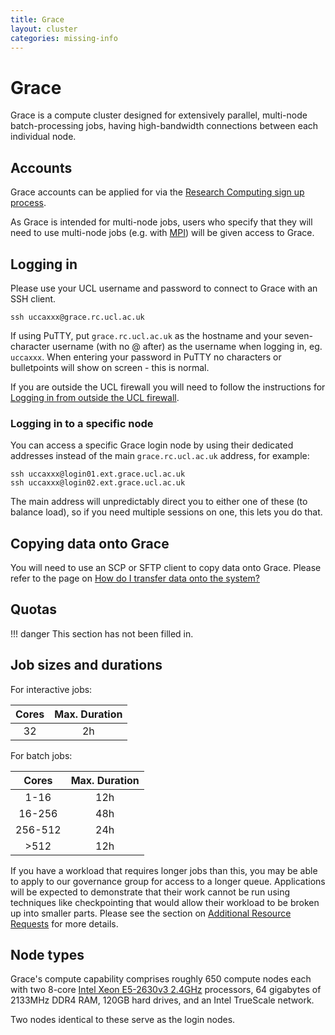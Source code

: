 ```yaml
---
title: Grace
layout: cluster
categories: missing-info
---
```

# Grace

Grace is a compute cluster designed for extensively parallel, multi-node batch-processing jobs, having high-bandwidth connections between each individual node.

## Accounts

Grace accounts can be applied for via the [Research Computing sign up process](../Account_Services.md).

As Grace is intended for multi-node jobs, users who specify that they will need to use multi-node jobs (e.g. with [MPI](../Appendices/Glossary.md#MPI)) will be given access to Grace.

## Logging in

Please use your UCL username and password to connect to Grace with an SSH client.

```
ssh uccaxxx@grace.rc.ucl.ac.uk
```

If using PuTTY, put `grace.rc.ucl.ac.uk` as the hostname and your
seven-character username (with no @ after) as the username when logging
in, eg. `uccaxxx`. When entering your password in PuTTY no characters or
bulletpoints will show on screen - this is normal.

If you are outside the UCL firewall you will need to follow the
instructions for [Logging in from outside the UCL firewall](../howto.md#logging-in-from-outside-the-ucl-firewall).

### Logging in to a specific node

You can access a specific Grace login node by using their dedicated addresses instead of the main `grace.rc.ucl.ac.uk` address, for example:

```
ssh uccaxxx@login01.ext.grace.ucl.ac.uk
ssh uccaxxx@login02.ext.grace.ucl.ac.uk
```

The main address will unpredictably direct you to either one of these (to balance load), so if you need multiple sessions on one, this lets you do that.

## Copying data onto Grace

You will need to use an SCP or SFTP client to copy data onto Grace.
Please refer to the page on [How do I transfer data onto the system?](../howto.md#how-do-i-transfer-data-onto-the-system)

## Quotas

!!! danger
    This section has not been filled in.

## Job sizes and durations

For interactive jobs:

| Cores | Max. Duration |
|:-----:|:-------------:|
|  32   | 2h            |

For batch jobs:

| Cores   | Max. Duration |
|:-------:|:-------------:|
| 1-16    | 12h           |
| 16-256  | 48h           |
| 256-512 | 24h           |
| >512    | 12h           |

If you have a workload that requires longer jobs than this, you may be able to apply to our governance group for access to a longer queue. Applications will be expected to demonstrate that their work cannot be run using techniques like checkpointing that would allow their workload to be broken up into smaller parts. Please see the section on [Additional Resource Requests](../Additional_Resource_Requests.md) for more details.

## Node types

Grace's compute capability comprises roughly 650 compute nodes each with two 8-core [Intel Xeon E5-2630v3 2.4GHz](https://ark.intel.com/content/www/us/en/ark/products/83356/intel-xeon-processor-e5-2630-v3-20m-cache-2-40-ghz.html) processors, 64 gigabytes of 2133MHz DDR4 RAM, 120GB hard drives, and an Intel TrueScale network.

Two nodes identical to these serve as the login nodes.


